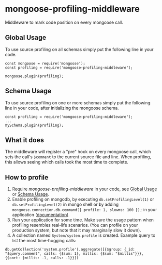# mongoose-profiling-middleware
Middleware to mark code position on every mongoose call.

## Global Usage
To use source profiling on all schemas simply put the following line in your code.
~~~~
const mongoose = require('mongoose');
const profiling = require('mongoose-profiling-middleware');

mongoose.plugin(profiling);
~~~~

## Schema Usage
To use source profiling on one or more schemas simply put the following line in your code, after initializing the mongoose schema.
~~~~
const profiling = require('mongoose-profiling-middleware');
...
mySchema.plugin(profiling);
~~~~

## What it does
The middleware will register a "pre" hook on every mongoose call, which sets the call's `$comment` to the current source file and line.
When profiling, this allows seeing which calls took the most time to complete.

## How to profile
1. Require *mongoose-profiling-middleware* in your code, see [Global Usage](#global-usage) or [Schema Usage](#schema-usage).
1. Enable profiling on mongodb, by executing `db.setProfilingLevel(1)` or `db.setProfilingLevel(2)` in mongo shell or by adding ``mongoose.connection.db.command({ profile: 1, slowms: 100 });`` in your application ([documentation](https://docs.mongodb.com/manual/reference/method/db.setProfilingLevel/)).
1. Run your application for some time. Make sure the usage pattern when profiling resembles real-life scenarios. (You can profile on your production system, but note that it may marginally slow it down).
1. A collection named `System/system.profile` is created. Example query to list the most time-hogging calls:
~~~~
db.getCollection('system.profile').aggregate([{$group: {_id: "$query.comment", calls: {$sum: 1}, millis: {$sum: "$millis"}}},{$sort: {millis: -1, calls: -1}}])
~~~~
